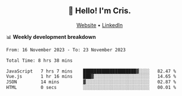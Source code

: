 
<h2 align="center">👋 Hello! I'm Cris.</h2>
<p align="center">
  <a href="https://www.criscunas.dev">Website</a> •
  <a href="https://www.linkedin.com/in/cristophercunas/">LinkedIn</a> 
</p>


📊 **Weekly development breakdown**
<!--START_SECTION:waka-->

```txt
From: 16 November 2023 - To: 23 November 2023

Total Time: 8 hrs 38 mins

JavaScript   7 hrs 7 mins    ████████████████████▓░░░░   82.47 %
Vue.js       1 hr 16 mins    ███▓░░░░░░░░░░░░░░░░░░░░░   14.65 %
JSON         14 mins         ▓░░░░░░░░░░░░░░░░░░░░░░░░   02.87 %
HTML         0 secs          ░░░░░░░░░░░░░░░░░░░░░░░░░   00.01 %
```

<!--END_SECTION:waka-->
